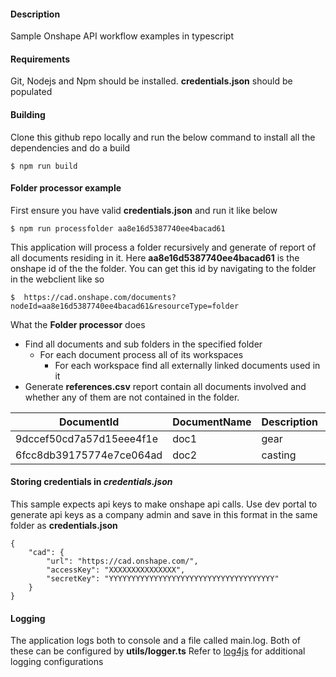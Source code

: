 #### Description
Sample Onshape API workflow examples in typescript

#### Requirements
Git, Nodejs and Npm should be installed. **credentials.json** should be populated

#### Building
Clone this github repo locally and run the below command to install all the dependencies and do a build

    $ npm run build

#### Folder processor example
First ensure you have valid **credentials.json** and run it like below

    $ npm run processfolder aa8e16d5387740ee4bacad61

This application will process a folder recursively and generate of report of all documents residing in it.
Here **aa8e16d5387740ee4bacad61** is the onshape id of the the folder. You can get this id by navigating to the folder
in the webclient like so

    $  https://cad.onshape.com/documents?nodeId=aa8e16d5387740ee4bacad61&resourceType=folder

What the **Folder processor** does

* Find all documents and sub folders in the specified folder
    * For each document process all of its workspaces
        * For each workspace find all externally linked documents used in it
* Generate **references.csv** report contain all documents involved and whether any of them are not contained in the folder.

| DocumentId | DocumentName | Description | FolderId | FolderName | Outside
| ------------- | ------------- | ------------- | ------------- | ------------- | ------------- |
| 9dccef50cd7a57d15eee4f1e  | doc1  | gear | aa8e16d5387740ee4bacad61 | folder1 | No
| 6fcc8db39175774e7ce064ad  | doc2  | casting |  |  | Yes


#### Storing credentials in *credentials.json*
This sample expects api keys to make onshape api calls.  Use dev portal to generate api keys as a company admin and
save in this format in the same folder as **credentials.json** 

    {
        "cad": {
            "url": "https://cad.onshape.com/",
            "accessKey": "XXXXXXXXXXXXXXX",
            "secretKey": "YYYYYYYYYYYYYYYYYYYYYYYYYYYYYYYYYYYYY"
        }
    }

#### Logging

The application logs both to console and a file called main.log. Both of these can be configured by **utils/logger.ts**
Refer to [log4js](https://log4js-node.github.io/log4js-node/) for additional logging configurations